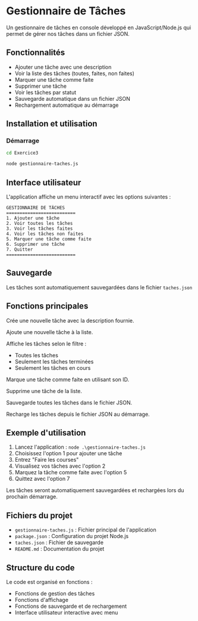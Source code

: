 # Gestionnaire de Tâches

Un gestionnaire de tâches en console développé en JavaScript/Node.js qui permet de gérer nos tâches dans un fichier JSON.

## Fonctionnalités

- Ajouter une tâche avec une description
- Voir la liste des tâches (toutes, faites, non faites)
- Marquer une tâche comme faite
- Supprimer une tâche
- Voir les tâches par statut
- Sauvegarde automatique dans un fichier JSON
- Rechargement automatique au démarrage

## Installation et utilisation

### Démarrage
```bash
cd Exercice3

node gestionnaire-taches.js
```

## Interface utilisateur

L'application affiche un menu interactif avec les options suivantes :

```
GESTIONNAIRE DE TÂCHES
==========================
1. Ajouter une tâche
2. Voir toutes les tâches
3. Voir les tâches faites
4. Voir les tâches non faites
5. Marquer une tâche comme faite
6. Supprimer une tâche
7. Quitter
==========================
```

## Sauvegarde

Les tâches sont automatiquement sauvegardées dans le fichier `taches.json` 

## Fonctions principales

Crée une nouvelle tâche avec la description fournie.

Ajoute une nouvelle tâche à la liste.

Affiche les tâches selon le filtre :
- Toutes les tâches
- Seulement les tâches terminées
- Seulement les tâches en cours

Marque une tâche comme faite en utilisant son ID.

Supprime une tâche de la liste.

Sauvegarde toutes les tâches dans le fichier JSON.

Recharge les tâches depuis le fichier JSON au démarrage.

## Exemple d'utilisation

1. Lancez l'application : `node .\gestionnaire-taches.js `
2. Choisissez l'option 1 pour ajouter une tâche
3. Entrez "Faire les courses"
4. Visualisez vos tâches avec l'option 2
5. Marquez la tâche comme faite avec l'option 5
6. Quittez avec l'option 7

Les tâches seront automatiquement sauvegardées et rechargées lors du prochain démarrage.

## Fichiers du projet

- `gestionnaire-taches.js` : Fichier principal de l'application
- `package.json` : Configuration du projet Node.js
- `taches.json` : Fichier de sauvegarde
- `README.md` : Documentation du projet

## Structure du code

Le code est organisé en fonctions :
- Fonctions de gestion des tâches
- Fonctions d'affichage 
- Fonctions de sauvegarde et de rechargement
- Interface utilisateur interactive avec menu
